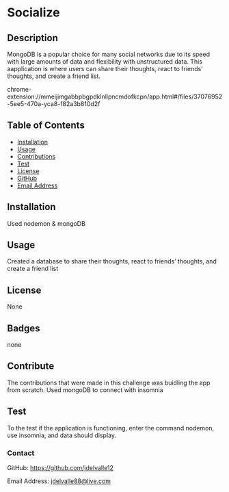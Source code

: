 # Socialize


## Description

MongoDB is a popular choice for many social networks due to its speed with large amounts of data and flexibility with unstructured data. This aapplication is where users can share their thoughts, react to friends’ thoughts, and create a friend list. 

chrome-extension://mmeijimgabbpbgpdklnllpncmdofkcpn/app.html#/files/37076952-5ee5-470a-yca8-f82a3b810d2f

## Table of Contents


* [Installation](#installation)
* [Usage](#usage)
* [Contributions](#contributions)
* [Test](#tests)
* [License](#license)
* [GitHub](#github)
* [Email Address](#emailaddress)

## Installation

Used nodemon & mongoDB


## Usage

Created a database to share their thoughts, react to friends’ thoughts, and create a friend list


## License

None


## Badges

none

## Contribute

The contributions that were made in this challenge was buidling the app from scratch. Used mongoDB to connect with insomnia
 

## Test

To the test if the application is functioning, enter the command nodemon, use insomnia, and data should display. 


### Contact

GitHub: https://github.com/jdelvalle12

Email Address: jdelvalle88@live.com
